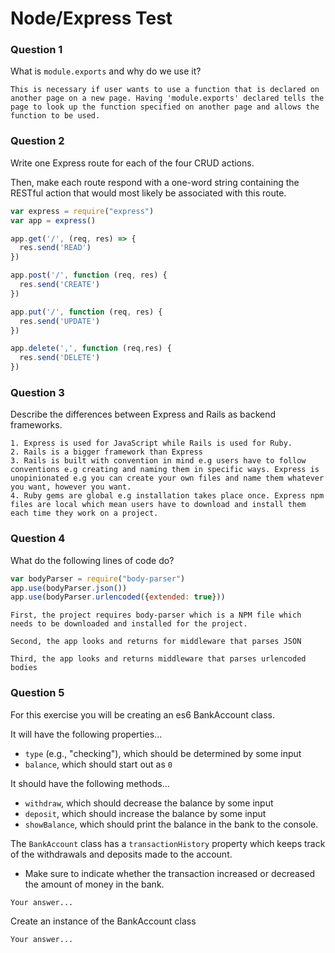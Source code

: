 # Node/Express Test

### Question 1

What is `module.exports` and why do we use it?

```text
This is necessary if user wants to use a function that is declared on another page on a new page. Having 'module.exports' declared tells the page to look up the function specified on another page and allows the function to be used.
```

### Question 2

Write one Express route for each of the four CRUD actions.

Then, make each route respond with a one-word string containing the RESTful action that would most likely be associated with this route.

```js
var express = require("express")
var app = express()

app.get('/', (req, res) => {
  res.send('READ')
})

app.post('/', function (req, res) {
  res.send('CREATE')
})

app.put('/', function (req, res) {
  res.send('UPDATE')
})

app.delete(',', function (req,res) {
  res.send('DELETE')
})

```

### Question 3

Describe the differences between Express and Rails as backend frameworks.

```text
1. Express is used for JavaScript while Rails is used for Ruby.
2. Rails is a bigger framework than Express
3. Rails is built with convention in mind e.g users have to follow conventions e.g creating and naming them in specific ways. Express is unopinionated e.g you can create your own files and name them whatever you want, however you want.
4. Ruby gems are global e.g installation takes place once. Express npm files are local which mean users have to download and install them each time they work on a project.
```

### Question 4

What do the following lines of code do?

```js
var bodyParser = require("body-parser")
app.use(bodyParser.json())
app.use(bodyParser.urlencoded({extended: true}))
```

```text
First, the project requires body-parser which is a NPM file which needs to be downloaded and installed for the project.

Second, the app looks and returns for middleware that parses JSON

Third, the app looks and returns middleware that parses urlencoded bodies

```

### Question 5

For this exercise you will be creating an es6 BankAccount class.

It will have the following properties...
* `type` (e.g., "checking"), which should be determined by some input
* `balance`, which should start out as `0`

It should have the following methods...
* `withdraw`, which should decrease the balance by some input
* `deposit`, which should increase the balance by some input
* `showBalance`, which should print the balance in the bank to the console.

The `BankAccount` class has a `transactionHistory` property which keeps track of the withdrawals and deposits made to the account.
* Make sure to indicate whether the transaction increased or decreased the amount of money in the bank.

```text
Your answer...
```

Create an instance of the BankAccount class

```text
Your answer...
```
